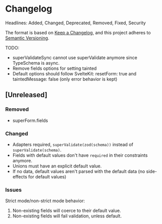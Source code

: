 # Changelog

Headlines: Added, Changed, Deprecated, Removed, Fixed, Security

The format is based on [Keep a Changelog](https://keepachangelog.com/en/1.0.0/),
and this project adheres to [Semantic Versioning](https://semver.org/spec/v2.0.0.html).

TODO:

- superValidateSync cannot use superValidate anymore since TypeSchema is async.
- Remove fields options for setting tainted
- Default options should follow SvelteKit: resetForm: true and taintedMessage: false (only error behavior is kept)

## [Unreleased]

### Removed

- superForm.fields

### Changed

- Adapters required, `superValidate(zod(schema))` instead of `superValidate(schema)`.
- Fields with default values don't have `required` in their constraints anymore.
- Unions must have an explicit default value.
- If no data, default values aren't parsed with the default data (no side-effects for default values)

### Issues

Strict mode/non-strict mode behavior:

1. Non-existing fields will coerce to their default value.
2. Non-existing fields will fail validation, unless default.
